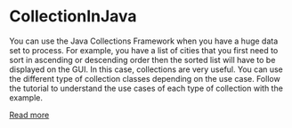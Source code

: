 # CollectionInJava

You can use the Java Collections Framework when you have a huge data set to process. For example, you have a list of cities that you first need to sort in ascending or descending order then the sorted list will have to be displayed on the GUI. In this case, collections are very useful. You can use the different type of collection classes depending on the use case. Follow the tutorial to understand the use cases of each type of collection with the example.

<a href="https://speckyfox.com/blog/">Read more</a>
